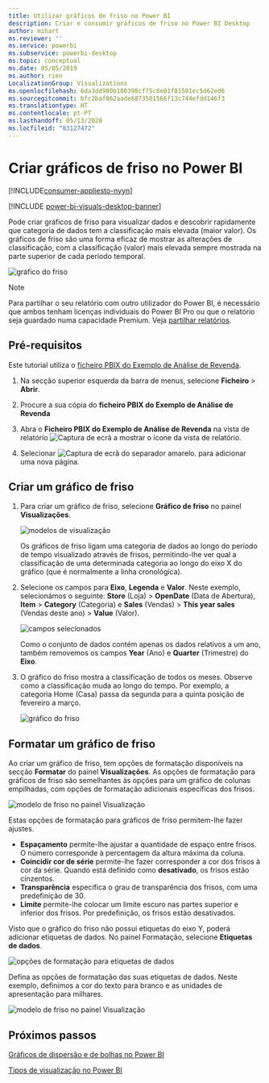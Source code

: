 ```yaml
---
title: Utilizar gráficos de friso no Power BI
description: Criar e consumir gráficos de friso no Power BI Desktop
author: mihart
ms.reviewer: ''
ms.service: powerbi
ms.subservice: powerbi-desktop
ms.topic: conceptual
ms.date: 05/05/2019
ms.author: rien
LocalizationGroup: Visualizations
ms.openlocfilehash: 6da3dd980b180398cf75c8e01f81501ec5d62ed6
ms.sourcegitcommit: bfc2baf862aade6873501566f13c744efdd146f3
ms.translationtype: HT
ms.contentlocale: pt-PT
ms.lasthandoff: 05/13/2020
ms.locfileid: "83127472"
---
```

# <a name="create-ribbon-charts-in-power-bi"></a>Criar gráficos de friso no Power BI

[!INCLUDE[consumer-appliesto-nyyn](../includes/consumer-appliesto-nyyn.md)]    

[!INCLUDE [power-bi-visuals-desktop-banner](../includes/power-bi-visuals-desktop-banner.md)]

Pode criar gráficos de friso para visualizar dados e descobrir rapidamente que categoria de dados tem a classificação mais elevada (maior valor). Os gráficos de friso são uma forma eficaz de mostrar as alterações de classificação, com a classificação (valor) mais elevada sempre mostrada na parte superior de cada período temporal. 

![gráfico do friso](media/desktop-ribbon-charts/ribbon-charts-01.png)

> [!NOTE]
> Para partilhar o seu relatório com outro utilizador do Power BI, é necessário que ambos tenham licenças individuais do Power BI Pro ou que o relatório seja guardado numa capacidade Premium. Veja [partilhar relatórios](../collaborate-share/service-share-reports.md).

## <a name="prerequisites"></a>Pré-requisitos

Este tutorial utiliza o [ficheiro PBIX do Exemplo de Análise de Revenda](https://download.microsoft.com/download/9/6/D/96DDC2FF-2568-491D-AAFA-AFDD6F763AE3/Retail%20Analysis%20Sample%20PBIX.pbix).

1. Na secção superior esquerda da barra de menus, selecione **Ficheiro** > **Abrir**.
   
2. Procure a sua cópia do **ficheiro PBIX do Exemplo de Análise de Revenda**

1. Abra o **Ficheiro PBIX do Exemplo de Análise de Revenda** na vista de relatório ![Captura de ecrã a mostrar o ícone da vista de relatório](media/power-bi-visualization-kpi/power-bi-report-view.png).

1. Selecionar ![Captura de ecrã do separador amarelo.](media/power-bi-visualization-kpi/power-bi-yellow-tab.png) para adicionar uma nova página.

## <a name="create-a-ribbon-chart"></a>Criar um gráfico de friso

1. Para criar um gráfico de friso, selecione **Gráfico de friso** no painel **Visualizações**.

    ![modelos de visualização](media/desktop-ribbon-charts/power-bi-template.png)

    Os gráficos de friso ligam uma categoria de dados ao longo do período de tempo visualizado através de frisos, permitindo-lhe ver qual a classificação de uma determinada categoria ao longo do eixo X do gráfico (que é normalmente a linha cronológica).

2. Selecione os campos para **Eixo**, **Legenda** e **Valor**.  Neste exemplo, selecionámos o seguinte: **Store** (Loja)  > **OpenDate** (Data de Abertura), **Item** > **Category** (Categoria) e **Sales** (Vendas) > **This year sales** (Vendas deste ano)  > **Value** (Valor).  

    ![campos selecionados](media/desktop-ribbon-charts/power-bi-ribbon-values.png)

    Como o conjunto de dados contém apenas os dados relativos a um ano, também removemos os campos **Year** (Ano) e **Quarter** (Trimestre) do **Eixo**.

3. O gráfico do friso mostra a classificação de todos os meses. Observe como a classificação muda ao longo do tempo. Por exemplo, a categoria Home (Casa) passa da segunda para a quinta posição de fevereiro a março.

    ![gráfico do friso](media/desktop-ribbon-charts/power-bi-ribbon.png)

## <a name="format-a-ribbon-chart"></a>Formatar um gráfico de friso
Ao criar um gráfico de friso, tem opções de formatação disponíveis na secção **Formatar** do painel **Visualizações**. As opções de formatação para gráficos de friso são semelhantes às opções para um gráfico de colunas empilhadas, com opções de formatação adicionais específicas dos frisos.

![modelo de friso no painel Visualização](media/desktop-ribbon-charts/power-bi-format-ribbon.png)

Estas opções de formatação para gráficos de friso permitem-lhe fazer ajustes.

* **Espaçamento** permite-lhe ajustar a quantidade de espaço entre frisos. O número corresponde à percentagem da altura máxima da coluna.
* **Coincidir cor de série** permite-lhe fazer corresponder a cor dos frisos à cor da série. Quando está definido como **desativado**, os frisos estão cinzentos.
* **Transparência** especifica o grau de transparência dos frisos, com uma predefinição de 30.
* **Limite** permite-lhe colocar um limite escuro nas partes superior e inferior dos frisos. Por predefinição, os frisos estão desativados.

Visto que o gráfico do friso não possui etiquetas do eixo Y, poderá adicionar etiquetas de dados. No painel Formatação, selecione **Etiquetas de dados**. 

![opções de formatação para etiquetas de dados](media/desktop-ribbon-charts/power-bi-labels.png)

Defina as opções de formatação das suas etiquetas de dados. Neste exemplo, definimos a cor do texto para branco e as unidades de apresentação para milhares.

![modelo de friso no painel Visualização](media/desktop-ribbon-charts/power-bi-data-labels.png)

## <a name="next-steps"></a>Próximos passos

[Gráficos de dispersão e de bolhas no Power BI](power-bi-visualization-scatter.md)

[Tipos de visualização no Power BI](power-bi-visualization-types-for-reports-and-q-and-a.md)
